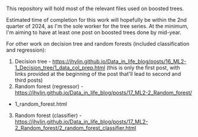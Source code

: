 This repository will hold most of the relevant files used on boosted trees.

Estimated time of completion for this work will hopefully be within the 2nd quarter of 2024, as I'm the sole worker for the tree series. At the minimum, I'm aiming to have at least one post on boosted trees done by mid-year.

For other work on decision tree and random forests (included classification and regression):
1. Decision tree - https://jhylin.github.io/Data_in_life_blog/posts/16_ML2-1_Decision_tree/1_data_col_prep.html (this is only the first post, with links provided at the beginning of the post that'll lead to second and third posts)
2. Random forest (regressor) - https://jhylin.github.io/Data_in_life_blog/posts/17_ML2-2_Random_forest/
- 1_random_forest.html
3. Random forest (classifier) - https://jhylin.github.io/Data_in_life_blog/posts/17_ML2-2_Random_forest/2_random_forest_classifier.html